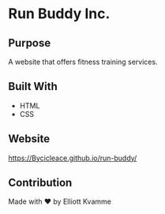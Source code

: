 # Run Buddy Inc.

## Purpose
A website that offers fitness training services.

## Built With
* HTML
* CSS

## Website
https://Bycicleace.github.io/run-buddy/

## Contribution
Made with ❤️ by Elliott Kvamme